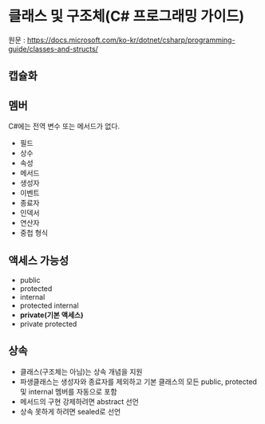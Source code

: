 # 클래스 및 구조체(C# 프로그래밍 가이드)
원문 : https://docs.microsoft.com/ko-kr/dotnet/csharp/programming-guide/classes-and-structs/

## 캡슐화


## 멤버
C#에는 전역 변수 또는 메서드가 없다.

* 필드
* 상수
* 속성
* 메서드
* 생성자
* 이벤트
* 종료자
* 인덱서
* 연산자
* 중첩 형식

## 액세스 가능성
* public
* protected
* internal
* protected internal 
* **private(기본 액세스)**
* private protected


## 상속
* 클래스(구조체는 아님)는 상속 개념을 지원
* 파생클래스는 생성자와 종료자를 제외하고 기본 클래스의 모든 public, protected 및 internal 멤버를 자동으로 포함
* 메서드의 구현 강제하려면 abstract 선언
* 상속 못하게 하려면 sealed로 선언


